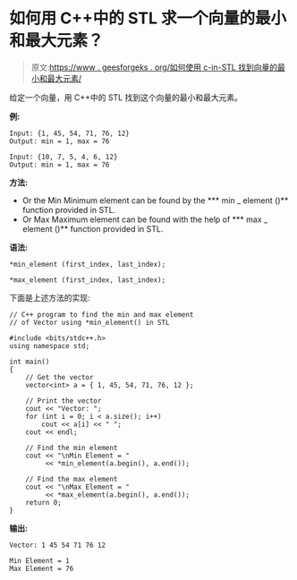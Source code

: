 # 如何用 C++中的 STL 求一个向量的最小和最大元素？

> 原文:[https://www . geesforgeks . org/如何使用 c-in-STL 找到向量的最小和最大元素/](https://www.geeksforgeeks.org/how-to-find-the-minimum-and-maximum-element-of-a-vector-using-stl-in-c/)

给定一个向量，用 C++中的 STL 找到这个向量的最小和最大元素。

**例:**

```
Input: {1, 45, 54, 71, 76, 12}
Output: min = 1, max = 76

Input: {10, 7, 5, 4, 6, 12}
Output: min = 1, max = 76

```

**方法:**

*   Or the Min Minimum element can be found by the *** min _ element ()** function provided in STL.
*   Or Max Maximum element can be found with the help of *** max _ element ()** function provided in STL.

**语法:**

```
*min_element (first_index, last_index);

*max_element (first_index, last_index);

```

下面是上述方法的实现:

```
// C++ program to find the min and max element
// of Vector using *min_element() in STL

#include <bits/stdc++.h>
using namespace std;

int main()
{
    // Get the vector
    vector<int> a = { 1, 45, 54, 71, 76, 12 };

    // Print the vector
    cout << "Vector: ";
    for (int i = 0; i < a.size(); i++)
        cout << a[i] << " ";
    cout << endl;

    // Find the min element
    cout << "\nMin Element = "
         << *min_element(a.begin(), a.end());

    // Find the max element
    cout << "\nMax Element = "
         << *max_element(a.begin(), a.end());
    return 0;
}
```

**输出:**

```
Vector: 1 45 54 71 76 12 

Min Element = 1
Max Element = 76

```